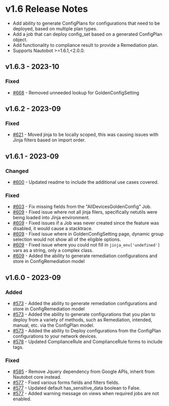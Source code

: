 # v1.6 Release Notes

- Add ability to generate ConfigPlans for configurations that need to be deployed, based on multiple plan types.
- Add a job that can deploy config_set based on a generated ConfigPlan object.
- Add functionality to compliance result to provide a Remediation plan.
- Supports Nautobot >=1.6.1,<2.0.0.

## v1.6.3 - 2023-10

### Fixed

- [#668](https://github.com/nautobot/nautobot-app-golden-config/issue/668) - Removed unneeded lookup for GoldenConfigSetting

## v1.6.2 - 2023-09

### Fixed

- [#621](https://github.com/nautobot/nautobot-app-golden-config/pull/621) - Moved jinja to be locally scoped, this was causing issues with Jinja filters based on import order.

## v1.6.1 - 2023-09

### Changed

- [#600](https://github.com/nautobot/nautobot-app-golden-config/pull/600) - Updated readme to include the additional use cases covered.

### Fixed

- [#603](https://github.com/nautobot/nautobot-app-golden-config/pull/603) - Fix missing fields from the "AllDevicesGoldenConfig" Job.
- [#609](https://github.com/nautobot/nautobot-app-golden-config/pull/609) - Fixed issue where not all jinja filers, specifically netutils were being loaded into Jinja environment.
- [#609](https://github.com/nautobot/nautobot-app-golden-config/pull/609) - Fixed issues if a Job was never created since the feature was disabled, it would cause a stacktrace.
- [#609](https://github.com/nautobot/nautobot-app-golden-config/pull/609) - Fixed issue where in GoldenConfigSetting page, dynamic group selection would not show all of the eligible options.
- [#609](https://github.com/nautobot/nautobot-app-golden-config/pull/609) - Fixed issue where you could not fill in `jinja_env['undefined']` vars as a string, only a complex class.
- [#609](https://github.com/nautobot/nautobot-app-golden-config/pull/609) - Added the ability to generate remediation configurations and store in ConfigRemediation model

## v1.6.0 - 2023-09

### Added

- [#573](https://github.com/nautobot/nautobot-app-golden-config/pull/573) - Added the ability to generate remediation configurations and store in ConfigRemediation model
- [#573](https://github.com/nautobot/nautobot-app-golden-config/pull/573) - Added the ability to generate configurations that you plan to deploy from a variety of methods, such as Remediation, intended, manual, etc. via the ConfigPlan model.
- [#573](https://github.com/nautobot/nautobot-app-golden-config/pull/573) - Added the ability to Deploy configurations from the ConfigPlan configurations to your network devices.
- [#578](https://github.com/nautobot/nautobot-app-golden-config/pull/578) - Updated ComplianceRule and ComplianceRule forms to include tags.

### Fixed

- [#585](https://github.com/nautobot/nautobot-app-golden-config/pull/585) - Remove Jquery dependency from Google APIs, inherit from Nautobot core instead.
- [#577](https://github.com/nautobot/nautobot-app-golden-config/pull/577) - Fixed various forms fields and filters fields.
- [#577](https://github.com/nautobot/nautobot-app-golden-config/pull/577) - Updated default has_sensitive_data boolean to False.
- [#577](https://github.com/nautobot/nautobot-app-golden-config/pull/577) - Added warning message on views when required jobs are not enabled.
